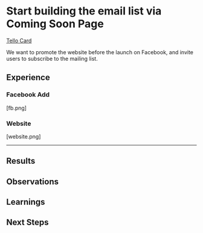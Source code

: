 # Start building the email list via Coming Soon Page

[Tello Card](https://trello.com/c/qSaDR2RD/14-start-building-the-email-list-via-coming-soon-page)

We want to promote the website before the launch on Facebook, and invite users to subscribe to the mailing list.

## Experience
### Facebook Add
[fb.png]

### Website
[website.png]

---
## Results

## Observations

## Learnings

## Next Steps
